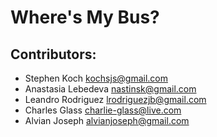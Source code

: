 # Where's My Bus?

## Contributors:
  * Stephen Koch kochsjs@gmail.com
  * Anastasia Lebedeva nastinsk@gmail.com
  * Leandro Rodriguez lrodriguezjb@gmail.com
  * Charles Glass charlie-glass@live.com
  * Alvian Joseph alvianjoseph@gmail.com
  

